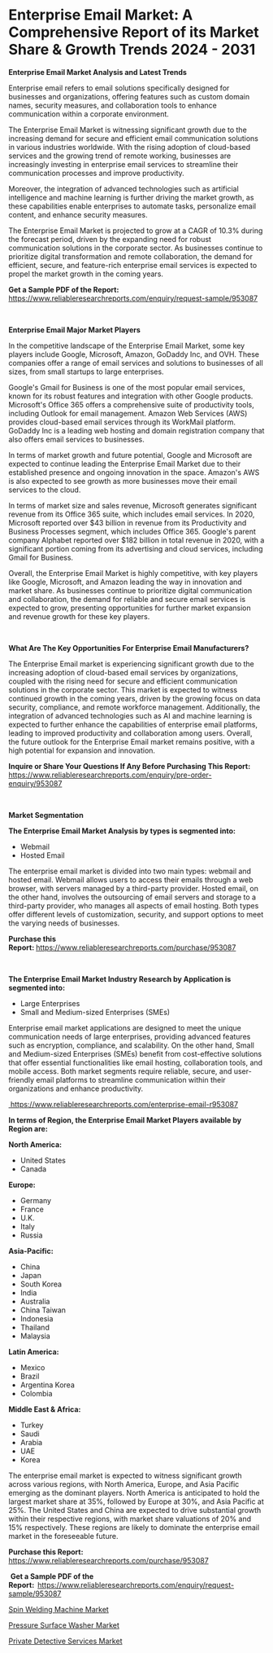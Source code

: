 <p><h1>Enterprise Email Market: A Comprehensive Report of its Market Share & Growth Trends 2024 - 2031</h1></p><p><strong>Enterprise Email Market Analysis and Latest Trends</strong></p>
<p><p>Enterprise email refers to email solutions specifically designed for businesses and organizations, offering features such as custom domain names, security measures, and collaboration tools to enhance communication within a corporate environment. </p><p>The Enterprise Email Market is witnessing significant growth due to the increasing demand for secure and efficient email communication solutions in various industries worldwide. With the rising adoption of cloud-based services and the growing trend of remote working, businesses are increasingly investing in enterprise email services to streamline their communication processes and improve productivity.</p><p>Moreover, the integration of advanced technologies such as artificial intelligence and machine learning is further driving the market growth, as these capabilities enable enterprises to automate tasks, personalize email content, and enhance security measures.</p><p>The Enterprise Email Market is projected to grow at a CAGR of 10.3% during the forecast period, driven by the expanding need for robust communication solutions in the corporate sector. As businesses continue to prioritize digital transformation and remote collaboration, the demand for efficient, secure, and feature-rich enterprise email services is expected to propel the market growth in the coming years.</p></p>
<p><strong>Get a Sample PDF of the Report:&nbsp;</strong> <a href="https://www.reliableresearchreports.com/enquiry/request-sample/953087">https://www.reliableresearchreports.com/enquiry/request-sample/953087</a></p>
<p>&nbsp;</p>
<p><strong>Enterprise Email Major Market Players</strong></p>
<p><p>In the competitive landscape of the Enterprise Email Market, some key players include Google, Microsoft, Amazon, GoDaddy Inc, and OVH. These companies offer a range of email services and solutions to businesses of all sizes, from small startups to large enterprises.</p><p>Google's Gmail for Business is one of the most popular email services, known for its robust features and integration with other Google products. Microsoft's Office 365 offers a comprehensive suite of productivity tools, including Outlook for email management. Amazon Web Services (AWS) provides cloud-based email services through its WorkMail platform. GoDaddy Inc is a leading web hosting and domain registration company that also offers email services to businesses.</p><p>In terms of market growth and future potential, Google and Microsoft are expected to continue leading the Enterprise Email Market due to their established presence and ongoing innovation in the space. Amazon's AWS is also expected to see growth as more businesses move their email services to the cloud.</p><p>In terms of market size and sales revenue, Microsoft generates significant revenue from its Office 365 suite, which includes email services. In 2020, Microsoft reported over $43 billion in revenue from its Productivity and Business Processes segment, which includes Office 365. Google's parent company Alphabet reported over $182 billion in total revenue in 2020, with a significant portion coming from its advertising and cloud services, including Gmail for Business.</p><p>Overall, the Enterprise Email Market is highly competitive, with key players like Google, Microsoft, and Amazon leading the way in innovation and market share. As businesses continue to prioritize digital communication and collaboration, the demand for reliable and secure email services is expected to grow, presenting opportunities for further market expansion and revenue growth for these key players.</p></p>
<p>&nbsp;</p>
<p><strong>What Are The Key Opportunities For Enterprise Email Manufacturers?</strong></p>
<p><p>The Enterprise Email market is experiencing significant growth due to the increasing adoption of cloud-based email services by organizations, coupled with the rising need for secure and efficient communication solutions in the corporate sector. This market is expected to witness continued growth in the coming years, driven by the growing focus on data security, compliance, and remote workforce management. Additionally, the integration of advanced technologies such as AI and machine learning is expected to further enhance the capabilities of enterprise email platforms, leading to improved productivity and collaboration among users. Overall, the future outlook for the Enterprise Email market remains positive, with a high potential for expansion and innovation.</p></p>
<p><strong>Inquire or Share Your Questions If Any Before Purchasing This Report:</strong> <a href="https://www.reliableresearchreports.com/enquiry/pre-order-enquiry/953087">https://www.reliableresearchreports.com/enquiry/pre-order-enquiry/953087</a></p>
<p>&nbsp;</p>
<p><strong>Market Segmentation</strong></p>
<p><strong>The Enterprise Email Market Analysis by types is segmented into:</strong></p>
<p><ul><li>Webmail</li><li>Hosted Email</li></ul></p>
<p><p>The enterprise email market is divided into two main types: webmail and hosted email. Webmail allows users to access their emails through a web browser, with servers managed by a third-party provider. Hosted email, on the other hand, involves the outsourcing of email servers and storage to a third-party provider, who manages all aspects of email hosting. Both types offer different levels of customization, security, and support options to meet the varying needs of businesses.</p></p>
<p><strong>Purchase this Report:&nbsp;</strong><a href="https://www.reliableresearchreports.com/purchase/953087">https://www.reliableresearchreports.com/purchase/953087</a></p>
<p>&nbsp;</p>
<p><strong>The Enterprise Email Market Industry Research by Application is segmented into:</strong></p>
<p><ul><li>Large Enterprises</li><li>Small and Medium-sized Enterprises (SMEs)</li></ul></p>
<p><p>Enterprise email market applications are designed to meet the unique communication needs of large enterprises, providing advanced features such as encryption, compliance, and scalability. On the other hand, Small and Medium-sized Enterprises (SMEs) benefit from cost-effective solutions that offer essential functionalities like email hosting, collaboration tools, and mobile access. Both market segments require reliable, secure, and user-friendly email platforms to streamline communication within their organizations and enhance productivity.</p></p>
<p><a href="https://www.reliableresearchreports.com/enterprise-email-r953087">&nbsp;https://www.reliableresearchreports.com/enterprise-email-r953087</a></p>
<p><strong>In terms of Region, the Enterprise Email Market Players available by Region are:</strong></p>
<p>
    <p> <strong> North America: </strong>
        <ul>
            <li>United States</li>
            <li>Canada</li>
        </ul>
        </p> 
    <p> <strong> Europe: </strong>
        <ul>
            <li>Germany</li>
            <li>France</li>
            <li>U.K.</li>
            <li>Italy</li>
            <li>Russia</li>
        </ul>
        </p> 
    <p> <strong> Asia-Pacific: </strong>
        <ul>
            <li>China</li>
            <li>Japan</li>
            <li>South Korea</li>
            <li>India</li>
            <li>Australia</li>
            <li>China Taiwan</li>
            <li>Indonesia</li>
            <li>Thailand</li>
            <li>Malaysia</li>
        </ul>
        </p> 
    <p> <strong> Latin America: </strong>
        <ul>
            <li>Mexico</li>
            <li>Brazil</li>
            <li>Argentina Korea</li>
            <li>Colombia</li>
        </ul>
        </p> 
    <p> <strong> Middle East & Africa: </strong>
        <ul>
            <li>Turkey</li>
            <li>Saudi</li>
            <li>Arabia</li>
            <li>UAE</li>
            <li>Korea</li>
        </ul>
    </p>
    </p>
<p><p>The enterprise email market is expected to witness significant growth across various regions, with North America, Europe, and Asia Pacific emerging as the dominant players. North America is anticipated to hold the largest market share at 35%, followed by Europe at 30%, and Asia Pacific at 25%. The United States and China are expected to drive substantial growth within their respective regions, with market share valuations of 20% and 15% respectively. These regions are likely to dominate the enterprise email market in the foreseeable future.</p></p>
<p><strong>Purchase this Report: </strong><a href="https://www.reliableresearchreports.com/purchase/953087">https://www.reliableresearchreports.com/purchase/953087</a></p>
<p>&nbsp;<strong>Get a Sample PDF of the Report:&nbsp;&nbsp;</strong><a href="https://www.reliableresearchreports.com/enquiry/request-sample/953087">https://www.reliableresearchreports.com/enquiry/request-sample/953087</a></p>
<p><strong></strong></p>
<p><p><a href="https://www.linkedin.com/pulse/spin-welding-machine-market-competitive-analysis-trends-forecast-idiyf?trackingId=vcMUa%2FRKo39dwJWuP2wZ7g%3D%3D">Spin Welding Machine Market</a></p><p><a href="https://www.linkedin.com/pulse/pressure-surface-washernbspmarket-focuses-market-share-size-projected-ki7df?trackingId=NZ8XvNGYYAWJPAdeqNOUyw%3D%3D">Pressure Surface Washer Market</a></p><p><a href="https://github.com/ashman753/Market-Research-Report-List-1/blob/main/private-detective-services-market.md">Private Detective Services Market</a></p></p>